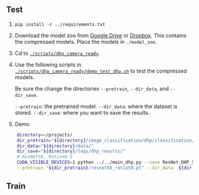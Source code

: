 
## Test
1. `pip install -r ../requirements.txt`

2. Download the model zoo from [Google Drive](https://drive.google.com/file/d/1ojU4jkgwJ6-qHlbD1e_nBWlUAt6ouNmz/view?usp=sharing) or [Dropbox](https://www.dropbox.com/s/vrc3zacctwm3z11/model_zoo_classification.zip?dl=0). This contains the compressed models. Place the models in `./model_zoo`.

3. Cd to [`./scripts/dhp_camera_ready`](./scripts/dhp_camera_ready). 

4. Use the following scripts in [`./scripts/dhp_camera_ready/demo_test_dhp.sh`](./scripts/dhp_camera_ready/demo_test_dhp.sh) to test the compressed models. 

    Be sure the change the directories `--pretrain`, `--dir_data`, and `--dir_save`.

    `--pretrain`: the pretrained model.
	`--dir_data`: where the dataset is stored.
	`--dir_save`: where you want to save the results.
5. Demo
```bash
	directory=~/projects/
	dir_pretrain="${directory}/image_classification/dhp/classification/model_zoo"
	dir_data="${directory}/data/"
	dir_save="${directory}/logs/dhp_results/"
	# ResNet56, Ratio=0.5
	CUDA_VISIBLE_DEVICES=1 python ../../main_dhp.py --save ResNet_DHP_SHARE_L56_Ratio50 --template CIFAR10_ResNet --model ResNet_DHP_SHARE --depth 56 --test_only \
	--pretrain "${dir_pretrain}/resnet56_ratio50.pt" --dir_data  ${dir_data} --dir_save ${dir_save}
```
## Train
